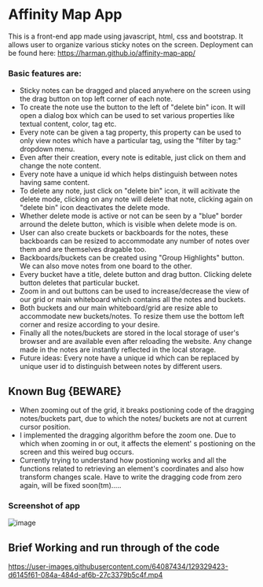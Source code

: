 
# Affinity Map App
This is a front-end app made using javascript, html, css and bootstrap. It allows user to organize various sticky notes on the screen.
Deployment can be found here: https://harman.github.io/affinity-map-app/

### Basic features are:
- Sticky notes can be dragged and placed anywhere on the screen using the drag button on top left corner of each note.
- To create the note use the button to the left of "delete bin" icon. It will open a dialog box which can be used to set various properties like textual content, color, tag etc.
- Every note can be given a tag property, this property can be used to only view notes which have a particular tag, using the "filter by tag:" dropdown menu. 
- Even after their creation, every note is editable, just click on them and change the note content.
- Every note have a unique id which helps distinguish between notes having same content.
- To delete any note, just click on "delete bin" icon, it will acitivate the delete mode, clicking on any note will delete that note, clicking again on "delete bin" icon deactivates the delete mode.
- Whether delete mode is active or not can be seen by a "blue" border arround the delete button, which is visible when delete mode is on.
- User can also create buckets or backboards for the notes, these backboards can be resized to accommodate any number of notes over them and are themselves dragable too.
- Backboards/buckets can be created using "Group Highlights" button. We can also move notes from one board to the other.
- Every bucket have a title, delete button and drag button. Clicking delete button deletes that particular bucket.
- Zoom in and out buttons can be used to increase/decrease the view of our grid or main whiteboard which contains all the notes and buckets. 
- Both buckets and our main whiteboard/grid are resize able to accommodate new buckets/notes. To resize them use the bottom left corner and resize according to your desire.
- Finally all the notes/buckets are stored in the local storage of user's browser and are available even after reloading the website. Any change made in the notes are instantly reflected in the local storage.
- Future ideas: Every note have a unique id which can be replaced by unique user id to distinguish between notes by different users.

## Known Bug {BEWARE}
- When zooming out of the grid, it breaks postioning code of the dragging notes/buckets part, due to which the notes/ buckets are not at current cursor position.
- I implemented the dragging algorithm before the zoom one. Due to which when zooming in or out, it affects the element' s postioning on the screen and this weired bug occurs.
- Currently trying to understand how postioning works and all the functions related to retrieving an element's coordinates and also how transform changes scale. Have to write the dragging code from zero again, will be fixed soon(tm).....

### Screenshot of app
![image](https://user-images.githubusercontent.com/64087434/129306881-fceccf18-fe17-4fa3-9572-cb8879e11873.png)


## Brief Working and run through of the code 
https://user-images.githubusercontent.com/64087434/129329423-d6145f61-084a-484d-af6b-27c3379b5c4f.mp4
